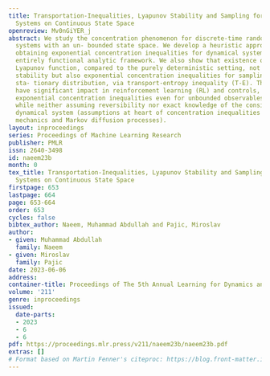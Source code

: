 ```yaml
---
title: Transportation-Inequalities, Lyapunov Stability and Sampling for Dynamical
  Systems on Continuous State Space
openreview: Mv0nGiYER_j
abstract: We study the concentration phenomenon for discrete-time random dynamical
  systems with an un- bounded state space. We develop a heuristic approach towards
  obtaining exponential concentration inequalities for dynamical systems using an
  entirely functional analytic framework. We also show that existence of exponential-type
  Lyapunov function, compared to the purely deterministic setting, not only implies
  stability but also exponential concentration inequalities for sampling from the
  sta- tionary distribution, via transport-entropy inequality (T-E). These results
  have significant impact in reinforcement learning (RL) and controls, leading to
  exponential concentration inequalities even for unbounded observables (i.e., rewards),
  while neither assuming reversibility nor exact knowledge of the considered random
  dynamical system (assumptions at heart of concentration inequalities in statistical
  mechanics and Markov diffusion processes).
layout: inproceedings
series: Proceedings of Machine Learning Research
publisher: PMLR
issn: 2640-3498
id: naeem23b
month: 0
tex_title: Transportation-Inequalities, Lyapunov Stability and Sampling for Dynamical
  Systems on Continuous State Space
firstpage: 653
lastpage: 664
page: 653-664
order: 653
cycles: false
bibtex_author: Naeem, Muhammad Abdullah and Pajic, Miroslav
author:
- given: Muhammad Abdullah
  family: Naeem
- given: Miroslav
  family: Pajic
date: 2023-06-06
address:
container-title: Proceedings of The 5th Annual Learning for Dynamics and Control Conference
volume: '211'
genre: inproceedings
issued:
  date-parts:
  - 2023
  - 6
  - 6
pdf: https://proceedings.mlr.press/v211/naeem23b/naeem23b.pdf
extras: []
# Format based on Martin Fenner's citeproc: https://blog.front-matter.io/posts/citeproc-yaml-for-bibliographies/
---
```

